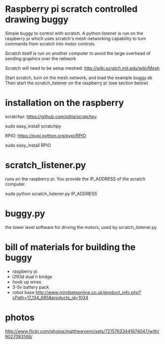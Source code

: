 # Raspberry pi scratch controlled drawing buggy

Simple buggy to control with scratch. A python listener is run on the raspberry pi which uses scratch's mesh networking capability to turn commands from scratch into motor controls.

Scratch itself is run on another computer to avoid the large overhead of sending graphics over the network

Scratch will need to be setup meshed: http://wiki.scratch.mit.edu/wiki/Mesh

Start scratch, turn on the mesh network, and load the example buggy.sb
Then start the scratch_listener on the raspberry pi (see section below)

# installation on the raspberry

scratchpi: https://github.com/pilliq/scratchpy

sudo easy_install scratchpy

RPIO: https://pypi.python.org/pypi/RPIO

sudo easy_install RPIO

# scratch_listener.py

runs on the raspberry pi. You provide the IP_ADDRESS of the scratch computer.

sudo python scratch_listener.py IP_ADDRESS

# buggy.py

the lower level software for driving the motors, used by scratch_listener.py

# bill of materials for building the buggy

* raspberry pi
* l293d dual h bridge
* hook up wires
* 3-5v battery pack
* robot base http://www.mindsetsonline.co.uk/product_info.php?cPath=17_134_685&products_id=1034

# photos

http://www.flickr.com/photos/matthewvenn/sets/72157633441674047/with/9027093148/
